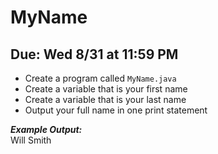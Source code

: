 # MyName

## Due: Wed 8/31 at 11:59 PM

- Create a program called `MyName.java`
- Create a variable that is your first name
- Create a variable that is your last name
- Output your full name in one print statement

***Example Output:***\
Will Smith

